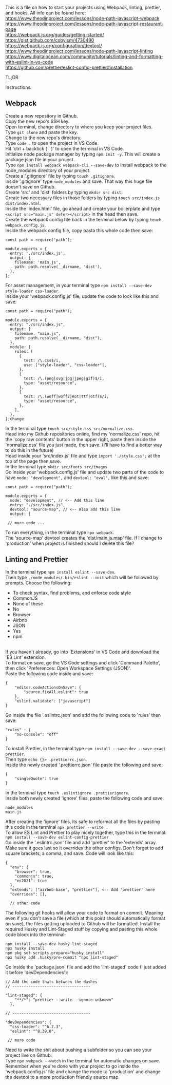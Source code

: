This is a file on how to start your projects using Webpack, linting, prettier, and hooks. All info can be found here:<br>
https://www.theodinproject.com/lessons/node-path-javascript-webpack<br>
https://www.theodinproject.com/lessons/node-path-javascript-restaurant-page<br>
https://webpack.js.org/guides/getting-started/<br>
https://gist.github.com/cobyism/4730490<br>
https://webpack.js.org/configuration/devtool/<br>
https://www.theodinproject.com/lessons/node-path-javascript-linting<br>
https://www.digitalocean.com/community/tutorials/linting-and-formatting-with-eslint-in-vs-code<br>
https://github.com/prettier/eslint-config-prettier#installation<br>


TL;DR

Instructions:

## Webpack

Create a new repository in Github.<br>
Copy the new repo's SSH key.<br>
Open terminal, change directory to where you keep your project files.<br>
Type `git clone` and paste the key. <br>
Change to the new repo's directory.<br>
Type `code .` to open the project in VS Code.<br>
Hit 'ctrl + backtick ( \` )' to open the terminal in VS Code.<br>
Initialize node package manager by typing `npm init -y`. This will create a package.json file in your project.<br>
Type `npm install webpack webpack-cli --save-dev` to install webpack to the node_modules directory of your project.<br>
Create a '.gitignore' file by typing `touch .gitignore`.<br>
Inside '.gitignore' type `node_modules` and save. That way this huge file doesn't save on Github.<br>
Create 'src' and 'dist' folders by typing `mkdir src dist`.<br>
Create two necessary files in those folders by typing `touch src/index.js dist/index.html`.<br>
Inside the 'index.html' file, go ahead and create your boilerplate and type `<script src="main.js" defer></script>` in the head then save.<br>
Create the webpack config file back in the terminal below by typing `touch webpack.config.js`.<br>
Inside the webpack config file, copy pasta this whole code then save:

```
const path = require('path');

module.exports = {
  entry: './src/index.js',
  output: {
    filename: 'main.js',
    path: path.resolve(__dirname, 'dist'),
  },
};
```

For asset management, in your terminal type `npm install --save-dev style-loader css-loader`.<br>
Inside your 'webpack.config.js' file, update the code to look like this and save:

```
const path = require("path");

module.exports = {
  entry: "./src/index.js",
  output: {
    filename: "main.js",
    path: path.resolve(__dirname, "dist"),
  },
  module: {
    rules: [
      {
        test: /\.css$/i,
        use: ["style-loader", "css-loader"],
      },
      {
        test: /\.(png|svg|jpg|jpeg|gif)$/i,
        type: "asset/resource",
      },
      {
        test: /\.(woff|woff2|eot|ttf|otf)$/i,
        type: "asset/resource",
      },
    ],
  },
};change
 ```
 
 In the terminal type `touch src/style.css src/normalize.css`.<br>
 Head into my Github repositories online, find my 'normalize.css' repo, hit the 'copy raw contents' button in the upper right, paste them inside the 'normalize.css' file you just made, then save. (I'll have to find a better way to do this in the future)<br>
Head inside your 'src/index.js' file and type `import './style.css';` at the top of the page then save.<br>
In the terminal type `mkdir src/fonts src/images`<br>
Go inside your 'webpack.config.js' file and update two parts of the code to have `mode: "development",` and `devtool: "eval",` like this and save:

```
const path = require("path");

module.exports = {
  mode: "development", // <-- Add this line
  entry: "./src/index.js",
  devtool: "source-map", // <-- Also add this line
  output: {
  
 // more code ...
  ```
  
To run everything, in the terminal type `npx webpack`.<br>
The 'source-map' devtool creates the 'dist/main.js.map' file. If I change to 'production' when project is finished should I delete this file?<br>

## Linting and Prettier

In the terminal type `npm install eslint --save-dev`.<br>
Then type `./node_modules/.bin/eslint --init` which will be followed by prompts. Choose the following:
- To check syntax, find problems, and enforce code style
- CommonJS
- None of these
- No
- Browser
- Airbnb
- JSON
- Yes
- npm

<br>
If you haven't already, go into 'Extensions' in VS Code and download the 'ES Lint' extension.<br>
To format on save, go the VS Code settings and click 'Command Palette', then click 'Preferences: Open Workspace Settings (JSON)'.<br>
Paste the following code inside and save:

```
{
    "editor.codeActionsOnSave": {
        "source.fixAll.eslint": true
    },
    "eslint.validate": ["javascript"]
}
```

Go inside the file '.eslintrc.json' and add the following code to 'rules' then save:

```
"rules" : {
    "no-console": "off"
}
```

To install Prettier, in the terminal type `npm install --save-dev --save-exact prettier`.<br>
Then type `echo {}> .prettierrc.json`.<br>
Inside the newly created '.prettierrc.json' file paste the following and save:

```
{
    "singleQuote": true
}
```

In the terminal type `touch .eslintignore .prettierignore`.<br>
Inside both newly created 'ignore' files, paste the following code and save:

```
node_modules
main.js
```

After creating the 'ignore' files, its safe to reformat all the files by pasting this code in the terminal `npx prettier --write .`<br>
To allow ES Lint and Prettier to play nicely together, type this in the terminal: `npm install --save-dev eslint-config-prettier`<br>
Go inside the '.eslintrc.json' file and add 'prettier' to the 'extends' array. Make sure it goes last so it overrides the other configs. Don't forget to add square brackets, a comma, and save. Code will look like this:

```
{
  "env": {
    "browser": true,
    "commonjs": true,
    "es2021": true
  },
  "extends": ["airbnb-base", "prettier"], <-- Add 'prettier' here
  "overrides": [],
  
  // other code
```

The following git hooks will allow your code to format on commit. Meaning even if you don't save a file (which at this point should automatically format on save), the files getting uploaded to Github will be formatted.
Install the required Husky and Lint-Staged stuff by copying and pasting this whole code block into the terminal:

```
npm install --save-dev husky lint-staged
npx husky install
npm pkg set scripts.prepare="husky install"
npx husky add .husky/pre-commit "npx lint-staged"
```

Go inside the 'package.json' file and add the 'lint-staged' code (I just added it before 'devDependencies'):

```
// Add the code thats between the dashes
// ----------------------------------

"lint-staged": {
    "**/*": "prettier --write --ignore-unknown"
  },
  
// ----------------------------------

"devDependencies": {
  "css-loader": "^6.7.3",
  "eslint": "^8.39.0",
    
 // more code
```



Need to write the shit about pushing a subfolder so you can see your project live on Github.<br>
Type `npx webpack --watch` in the terminal for automatic changes on save.<br>
Remember when you're done with your project to go inside the 'webpack.config.js' file and change the mode to 'production' and change the devtool to a more production friendly source map.
